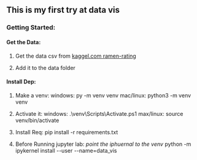 ## This is my first try at data vis

### Getting Started:

#### Get the Data:
1. Get the data csv from 
[kaggel.com ramen-rating](https://www.kaggle.com/residentmario/ramen-ratings?select=ramen-ratings.csv) 

2. Add it to the data folder

#### Install Dep:
1. Make a venv:
    windows: py -m venv venv
    mac/linux: python3 -m venv venv

2. Activate it:
    windows: .\venv\Scripts\Activate.ps1
    max/linux: source venv/bin/activate

3. Install Req:
    pip install -r requirements.txt

4. Before Running jupyter lab:
    *point the iphuernal to the venv*
    python -m ipykernel install --user --name=data_vis